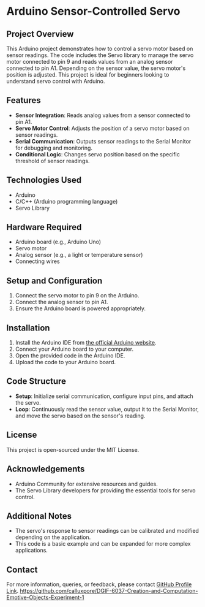 # Arduino Sensor-Controlled Servo

## Project Overview

This Arduino project demonstrates how to control a servo motor based on sensor readings. The code includes the Servo library to manage the servo motor connected to pin 9 and reads values from an analog sensor connected to pin A1. Depending on the sensor value, the servo motor's position is adjusted. This project is ideal for beginners looking to understand servo control with Arduino.

## Features

- **Sensor Integration**: Reads analog values from a sensor connected to pin A1.
- **Servo Motor Control**: Adjusts the position of a servo motor based on sensor readings.
- **Serial Communication**: Outputs sensor readings to the Serial Monitor for debugging and monitoring.
- **Conditional Logic**: Changes servo position based on the specific threshold of sensor readings.

## Technologies Used

- Arduino
- C/C++ (Arduino programming language)
- Servo Library

## Hardware Required

- Arduino board (e.g., Arduino Uno)
- Servo motor
- Analog sensor (e.g., a light or temperature sensor)
- Connecting wires

## Setup and Configuration

1. Connect the servo motor to pin 9 on the Arduino.
2. Connect the analog sensor to pin A1.
3. Ensure the Arduino board is powered appropriately.

## Installation

1. Install the Arduino IDE from [the official Arduino website](https://www.arduino.cc/en/Main/Software).
2. Connect your Arduino board to your computer.
3. Open the provided code in the Arduino IDE.
4. Upload the code to your Arduino board.

## Code Structure

- **Setup**: Initialize serial communication, configure input pins, and attach the servo.
- **Loop**: Continuously read the sensor value, output it to the Serial Monitor, and move the servo based on the sensor's reading.

## License

This project is open-sourced under the MIT License.

## Acknowledgements

- Arduino Community for extensive resources and guides.
- The Servo Library developers for providing the essential tools for servo control.

## Additional Notes

- The servo's response to sensor readings can be calibrated and modified depending on the application.
- This code is a basic example and can be expanded for more complex applications.

## Contact

For more information, queries, or feedback, please contact [GitHub Profile Link](https://github.com/calluxpore).
https://github.com/calluxpore/DGIF-6037-Creation-and-Computation-Emotive-Objects-Experiment-1
